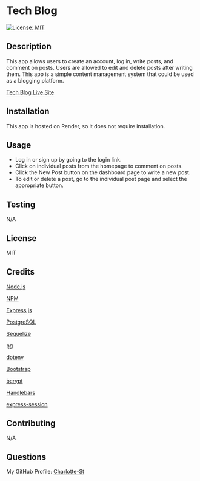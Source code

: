 # Tech Blog

[![License: MIT](https://img.shields.io/badge/License-MIT-yellow.svg)](https://opensource.org/licenses/MIT)

## Description

This app allows users to create an account, log in, write posts, and comment on posts. Users are allowed to edit and delete posts after writing them. This app is a simple content management system that could be used as a blogging platform. 


[Tech Blog Live Site](https://tech-blog-deployment.onrender.com/)


## Installation

This app is hosted on Render, so it does not require installation. 

## Usage

- Log in or sign up by going to the login link.
- Click on individual posts from the homepage to comment on posts. 
- Click the New Post button on the dashboard page to write a new post. 
- To edit or delete a post, go to the individual post page and select the appropriate button. 

## Testing

N/A

## License

MIT

## Credits

[Node.js](https://nodejs.org/en)

[NPM](https://www.npmjs.com/)

[Express.js](https://expressjs.com/)

[PostgreSQL](https://www.postgresql.org/)

[Sequelize](https://sequelize.org/)

[pg](https://www.npmjs.com/package/pg)

[dotenv](https://www.npmjs.com/package/dotenv)

[Bootstrap](https://getbootstrap.com/)

[bcrypt](https://www.npmjs.com/package/bcrypt)

[Handlebars](https://handlebarsjs.com/)

[express-session](https://www.npmjs.com/package/express-session)


## Contributing

N/A

## Questions

My GitHub Profile: [Charlotte-St](https://github.com/Charlotte-ST)